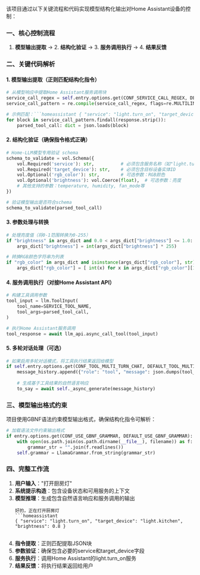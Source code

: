 该项目通过以下关键流程和代码实现模型结构化输出对Home Assistant设备的控制：

### 一、核心控制流程
1. **模型输出提取** → 2. **结构化验证** → 3. **服务调用执行** → 4. **结果反馈**

### 二、关键代码解析

#### 1. 模型输出提取（正则匹配结构化指令）
```python
# 从模型响应中提取Home Assistant服务调用块
service_call_regex = self.entry.options.get(CONF_SERVICE_CALL_REGEX, DEFAULT_SERVICE_CALL_REGEX)
service_call_pattern = re.compile(service_call_regex, flags=re.MULTILINE)

# 示例匹配：```homeassistant { "service": "light.turn_on", "target_device": "light.kitchen" }```
for block in service_call_pattern.findall(response.strip()):
    parsed_tool_call: dict = json.loads(block)
```

#### 2. 结构化验证（确保指令格式正确）
```python
# Home-LLM模型专用验证 schema
schema_to_validate = vol.Schema({
    vol.Required('service'): str,          # 必须包含服务名称（如"light.turn_on"）
    vol.Required('target_device'): str,    # 必须包含目标设备实体ID
    vol.Optional('rgb_color'): str,        # 可选参数：RGB颜色
    vol.Optional('brightness'): vol.Coerce(float),  # 可选参数：亮度
    # 其他支持的参数：temperature, humidity, fan_mode等
})

# 验证模型输出是否符合schema
schema_to_validate(parsed_tool_call)
```

#### 3. 参数处理与转换
```python
# 处理亮度值（将0-1范围转换为0-255）
if "brightness" in args_dict and 0.0 < args_dict["brightness"] <= 1.0:
    args_dict["brightness"] = int(args_dict["brightness"] * 255)

# 转换RGB颜色字符串为列表
if "rgb_color" in args_dict and isinstance(args_dict["rgb_color"], str):
    args_dict["rgb_color"] = [ int(x) for x in args_dict["rgb_color"][1:-1].split(",") ]
```

#### 4. 服务调用执行（对接Home Assistant API）
```python
# 构建工具调用参数
tool_input = llm.ToolInput(
    tool_name=SERVICE_TOOL_NAME,
    tool_args=parsed_tool_call,
)

# 执行Home Assistant服务调用
tool_response = await llm_api.async_call_tool(tool_input)
```

#### 5. 多轮对话处理（可选）
```python
# 如果启用多轮对话模式，将工具执行结果返回给模型
if self.entry.options.get(CONF_TOOL_MULTI_TURN_CHAT, DEFAULT_TOOL_MULTI_TURN_CHAT) and tool_response is not None:
    message_history.append({"role": "tool", "message": json.dumps(tool_response)})
    
    # 生成基于工具结果的自然语言响应
    to_say = await self._async_generate(message_history)
```

### 三、模型输出格式约束
项目使用GBNF语法约束模型输出格式，确保结构化指令可解析：
```python
# 加载语法文件约束输出格式
if entry.options.get(CONF_USE_GBNF_GRAMMAR, DEFAULT_USE_GBNF_GRAMMAR):
    with open(os.path.join(os.path.dirname(__file__), filename)) as f:
        grammar_str = "".join(f.readlines())
    self.grammar = LlamaGrammar.from_string(grammar_str)
```

### 四、完整工作流
1. **用户输入**："打开厨房灯"
2. **系统提示构造**：包含设备状态和可用服务的上下文
3. **模型推理**：生成包含自然语言响应和服务调用的输出
   ```
   好的，正在打开厨房灯
   ```homeassistant
   { "service": "light.turn_on", "target_device": "light.kitchen", "brightness": 0.8 }
   ```
   ```
4. **指令提取**：正则匹配提取JSON块
5. **参数验证**：确保包含必要的service和target_device字段
6. **服务执行**：调用Home Assistant的light.turn_on服务
7. **结果反馈**：将执行结果返回给用户